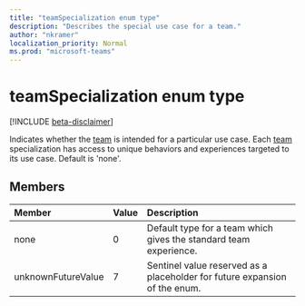 ```yaml
---
title: "teamSpecialization enum type"
description: "Describes the special use case for a team."
author: "nkramer"
localization_priority: Normal
ms.prod: "microsoft-teams"
---
```


# teamSpecialization enum type

[!INCLUDE [beta-disclaimer](../../includes/beta-disclaimer.md)]

Indicates whether the [team](../resources/team.md) is intended for a particular use case. Each [team](../resources/team.md) specialization has access to unique behaviors and experiences targeted to its use case. Default is 'none'.

## Members

| Member             | Value | Description                                                                |
| :----------------- | :---- | :------------------------------------------------------------------------- |
| none               | 0     | Default type for a team which gives the standard team experience.          |
| unknownFutureValue | 7     | Sentinel value reserved as a placeholder for future expansion of the enum. |
<!--
{
  "type": "#page.annotation",
  "suppressions": [
    "Error: /api-reference/beta/resources/teamspecialization.md:\r\n      Exception processing links.\r\n    System.ArgumentException: Link Definition was null. Link text: !INCLUDE [beta-disclaimer](../../includes/beta-disclaimer.md)\r\n      at ApiDoctor.Validation.DocFile.get_LinkDestinations()\r\n      at ApiDoctor.Validation.DocSet.ValidateLinks(Boolean includeWarnings, String[] relativePathForFiles, IssueLogger issues, Boolean requireFilenameCaseMatch, Boolean printOrphanedFiles)"
  ]
}
-->
